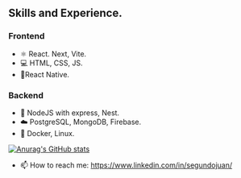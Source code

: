 

## Skills and Experience.
### Frontend
* ⚛️ React. Next, Vite.
* 💻️ HTML, CSS, JS.
* 📱️React Native.

### Backend
* 💾️ NodeJS with express, Nest.
* ☁️ PostgreSQL, MongoDB, Firebase. 
* 🐳️ Docker, Linux.

[![Anurag's GitHub stats](https://github-readme-stats.vercel.app/api?username=jsegundo)](https://github.com/anuraghazra/github-readme-stats)



- 📫 How to reach me: https://www.linkedin.com/in/segundojuan/

